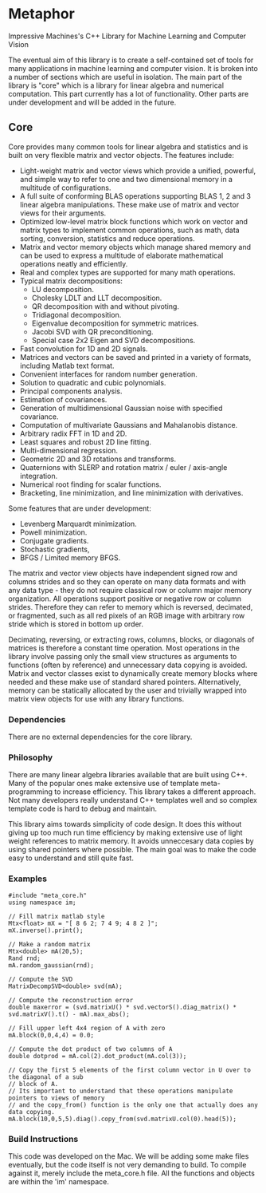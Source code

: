 # Metaphor
Impressive Machines's C++ Library for Machine Learning and Computer Vision

The eventual aim of this library is to create a self-contained set of tools for many applications in machine learning and computer vision. It is broken into a number of sections which are useful in isolation. The main part of the library is "core" which is a library for linear algebra and numerical computation. This part currently has a lot of functionality. Other parts are under development and will be added in the future.

## Core
Core provides many common tools for linear algebra and statistics and is built on very flexible matrix and vector objects. The features include:

* Light-weight matrix and vector views which provide a unified, powerful, and simple way to refer to one and two dimensional memory in a multitude of configurations.
* A full suite of conforming BLAS operations supporting BLAS 1, 2 and 3 linear algebra manipulations. These make use of matrix and vector views for their arguments.
* Optimized low-level matrix block functions which work on vector and matrix types to implement common operations, such as math, data sorting, conversion, statistics and reduce operations.
* Matrix and vector memory objects which manage shared memory and can be used to express a multitude of elaborate mathematical operations neatly and efficiently.
* Real and complex types are supported for many math operations.
* Typical matrix decompositions:
    * LU decomposition.
    * Cholesky LDLT and LLT decomposition.
    * QR decomposition with and without pivoting.
    * Tridiagonal decomposition.
    * Eigenvalue decomposition for symmetric matrices.
    * Jacobi SVD with QR preconditioning.
    * Special case 2x2 Eigen and SVD decompositions.
* Fast convolution for 1D and 2D signals.
* Matrices and vectors can be saved and printed in a variety of formats, including Matlab text format.
* Convenient interfaces for random number generation.
* Solution to quadratic and cubic polynomials.
* Principal components analysis.
* Estimation of covariances.
* Generation of multidimensional Gaussian noise with specified covariance.
* Computation of multivariate Gaussians and Mahalanobis distance.
* Arbitrary radix FFT in 1D and 2D.
* Least squares and robust 2D line fitting.
* Multi-dimensional regression.
* Geometric 2D and 3D rotations and transforms.
* Quaternions with SLERP and rotation matrix / euler / axis-angle integration.
* Numerical root finding for scalar functions.
* Bracketing, line minimization, and line minimization with derivatives.

Some features that are under development:

* Levenberg Marquardt minimization.
* Powell minimization.
* Conjugate gradients.
* Stochastic gradients,
* BFGS / Limited memory BFGS.

The matrix and vector view objects have independent signed row and columns strides and so they can operate on many data formats and with any data type - they do not require classical row or column major memory organization. All operations support positive or negative row or column strides. Therefore they can refer to memory which is reversed, decimated, or fragmented, such as all red pixels of an RGB image with arbitrary row stride which is stored in bottom up order. 

Decimating, reversing, or extracting rows, columns, blocks, or diagonals of matrices is therefore a constant time operation. Most operations in the library involve passing only the small view structures as arguments to functions (often by reference) and unnecessary data copying is avoided. Matrix and vector classes exist to dynamically create memory blocks where needed and these make use of standard shared pointers. Alternatively, memory can be statically allocated by the user and trivially wrapped into matrix view objects for use with any library functions.

### Dependencies
There are no external dependencies for the core library.

### Philosophy
There are many linear algebra libraries available that are built using C++. Many of the popular ones make extensive use of template meta-programming to increase efficiency. This library takes a different approach. Not many developers really understand C++ templates well and so complex template code is hard to debug and maintain. 

This library aims towards simplicity of code design. It does this without giving up too much run time efficiency by making extensive use of light weight references to matrix memory. It avoids unneccesary data copies by using shared pointers where possible. The main goal was to make the code easy to understand and still quite fast.

### Examples
    #include "meta_core.h"
    using namespace im;
    
    // Fill matrix matlab style
    Mtx<float> mX = "[ 8 6 2; 7 4 9; 4 8 2 ]";
    mX.inverse().print();

    // Make a random matrix
    Mtx<double> mA(20,5);
    Rand rnd;
    mA.random_gaussian(rnd);

    // Compute the SVD
    MatrixDecompSVD<double> svd(mA);

    // Compute the reconstruction error
    double maxerror = (svd.matrixU() * svd.vectorS().diag_matrix() * svd.matrixV().t() - mA).max_abs();

    // Fill upper left 4x4 region of A with zero
    mA.block(0,0,4,4) = 0.0;

    // Compute the dot product of two columns of A
    double dotprod = mA.col(2).dot_product(mA.col(3));
    
    // Copy the first 5 elements of the first column vector in U over to the diagonal of a sub
    // block of A.
    // Its important to understand that these operations manipulate pointers to views of memory
    // and the copy_from() function is the only one that actually does any data copying.
    mA.block(10,0,5,5).diag().copy_from(svd.matrixU.col(0).head(5));

### Build Instructions
This code was developed on the Mac. We will be adding some make files eventually, but the code itself is not very demanding to build. To compile against it, merely include the meta_core.h file. All the functions and objects are within the 'im' namespace.


